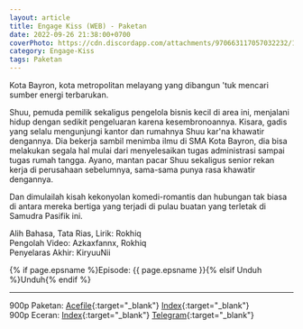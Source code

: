 ```yaml
---
layout: article
title: Engage Kiss (WEB) - Paketan
date: 2022-09-26 21:38:00+0700
coverPhoto: https://cdn.discordapp.com/attachments/970663117057032232/1023966446465863700/mpv-shot0147.jpg
category: Engage-Kiss
tags: Paketan
---
```


Kota Bayron, kota metropolitan melayang yang dibangun 'tuk mencari sumber energi terbarukan.

Shuu, pemuda pemilik sekaligus pengelola bisnis kecil di area ini, menjalani hidup dengan sedikit pengeluaran karena kesembronoannya.
Kisara, gadis yang selalu mengunjungi kantor dan rumahnya Shuu kar'na khawatir dengannya. Dia bekerja sambil menimba ilmu di SMA Kota Bayron, dia bisa melakukan segala hal mulai dari menyelesaikan tugas administrasi sampai tugas rumah tangga.
Ayano, mantan pacar Shuu sekaligus senior rekan kerja di perusahaan sebelumnya, sama-sama punya rasa khawatir dengannya.

Dan dimulailah kisah kekonyolan komedi-romantis dan hubungan tak biasa di antara mereka bertiga yang terjadi di pulau buatan yang terletak di Samudra Pasifik ini.


Alih Bahasa, Tata Rias, Lirik: Rokhiq
<br>
Pengolah Video: Azkaxfannx, Rokhiq
<br>
Penyelaras Akhir: KiryuuNii

{% if page.epsname %}Episode: {{ page.epsname }}{% elsif Unduh %}Unduh{% endif %}

---
900p Paketan: [Acefile](https://acefile.co/f/84579174/a-1-engage-kiss-webx264-900paac-7z
){:target="_blank"} [Index](https://proyek.a-1ddl.workers.dev/1:/%5BA-1%5D%20Engage%20Kiss%20%5BWEB%5D%5Bx264%20900p%5D%5BAAC%5D.7z){:target="_blank"}<br>
900p Eceran: [Index](https://proyek.a-1ddl.workers.dev/0:/Musim%20Panas%202022/%5BWEB%5D/%5BA-1%5D%20Engage%20Kiss%20%5BWEB%5D%5Bx264%20900p%5D%5BAAC%5D/){:target="_blank"} [Telegram](https://t.me/a1fansub/153){:target="_blank"}
